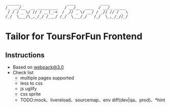 	 ______                    ____           ____        
	/_  __/__  __ _________   / __/__  ____  / __/_ _____ 
	 / / / _ \/ // / __(_-<  / _// _ \/ __/ / _// // / _ \
	/_/  \___/\_,_/_/ /___/ /_/  \___/_/   /_/  \_,_/_//_/


# Tailor for ToursForFun Frontend

## Instructions
- Based on webpack@3.0
- Check list
	- multiple pages supported
	- less to css
	- js uglify
	- css sprite
	- TODO:mock、livereload、sourcemap、env diff(dev|qa、prod)、*hint
